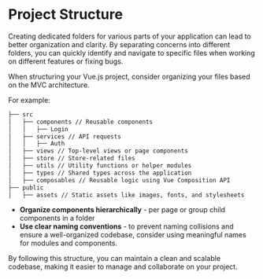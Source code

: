 # Project Structure

Creating dedicated folders for various parts of your application can lead to better organization and clarity. By separating concerns into different folders, you can quickly identify and navigate to specific files when working on different features or fixing bugs.

When structuring your Vue.js project, consider organizing your files based on the MVC architecture.

For example:

```sh
├── src
│   ├── components // Reusable components
│   │   ├── Login
│   ├── services // API requests
│   │   ├── Auth
│   ├── views // Top-level views or page components
│   ├── store // Store-related files
│   ├── utils // Utility functions or helper modules
│   ├── types // Shared types across the application
│   ├── composables // Reusable logic using Vue Composition API
├── public
│   ├── assets // Static assets like images, fonts, and stylesheets
```

- **Organize components hierarchically** - per page or group child components in a folder
- **Use clear naming conventions** - to prevent naming collisions and ensure a well-organized codebase, consider using meaningful names for modules and components.

By following this structure, you can maintain a clean and scalable codebase, making it easier to manage and collaborate on your project.
